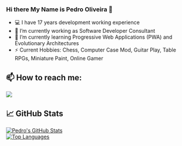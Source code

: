 <!--
![pedrotoliveira/pedrotoliveira](https://github.com/pedrotoliveira/halfrost/blob/master/icons/header_.png?raw=true)
-->

### Hi there My Name is Pedro Oliveira 👋

<!--
**pedrotoliveira/pedrotoliveira** is a ✨ _special_ ✨ repository because its `README.md` (this file) appears on your GitHub profile.

Here are some ideas to get you started:

- 🔭 I’m currently working on ...
- 🌱 I’m currently learning ...
- 👯 I’m looking to collaborate on ...
- 🤔 I’m looking for help with ...
- 💬 Ask me about ...
- 😄 Pronouns: ...
- ⚡ Fun fact: ...
-->

- 💻 I have 17 years development working experience
- 💼 I’m currently working as Software Developer Consultant
- 🌱 I’m currently learning Progressive Web Applications (PWA) and Evolutionary Architectures
- ⚡ Current Hobbies: Chess, Computer Case Mod, Guitar Play, Table RPGs, Miniature Paint, Online Gamer

## 📫 How to reach me:

<a alt="My LinkedIn" href= "https://www.linkedin.com/in/pedrotoliveira/"><img src="https://img.icons8.com/nolan/64/linkedin.png"/></a>

## &#x1f4c8; GitHub Stats

  <a href="https://github.com/pedrotoliveira">
    <img align="center"
         alt="Pedro's GitHub Stats"
         src="https://github-readme-stats.vercel.app/api?username=pedrotoliveira&show_icons=true&theme=tokyonight" />
  </a>
  <br/> 
  <a href="https://github.com/pedrotoliveira">
    <img align="center" 
         alt="Top Languages" 
         src="https://github-readme-stats.vercel.app/api/top-langs/?username=pedrotoliveira&langs_count=10&layout=compact&theme=tokyonight" />
  </a>

<!-- 




<br/>
<hr>
<a href="https://github.com/pedrotoliveira/ppm-commons">
  <img align="center" src="https://github-readme-stats.vercel.app/api/pin/?username=pedrotoliveira&repo=ppm-commons&title_color=ffffff&text_color=c9cacc&icon_color=09db33&bg_color=DEG,1c0a3b,111212" />
</a>
<a href="https://github.com/pedrotoliveira/ppm-logging">
  <img align="center" src="https://github-readme-stats.vercel.app/api/pin/?username=pedrotoliveira&repo=ppm-logging&color=ffffff&text_color=c9cacc&icon_color=09db33&bg_color=DEG,1c0a3b,111212" />
</a>
<a href="https://github.com/pedrotoliveira/ppm-test-helper">
  <img align="center" src="https://github-readme-stats.vercel.app/api/pin/?username=pedrotoliveira&repo=ppm-test-helper&title_color=ffffff&text_color=c9cacc&icon_color=09db33&bg_color=DEG,1c0a3b,111212" />
</a>

<hr>


## 📊 &nbsp;**This week I spent my time on**

![Wwakatime stats](https://github-readme-stats-taupe-two.vercel.app/api/wakatime?username=pedrotoliveira&hide_title=true&hide_border=true&langs_count=5&bg_color=00000000&text_color=777)

</p>
-->


